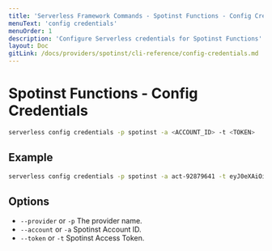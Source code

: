 ```yaml
---
title: 'Serverless Framework Commands - Spotinst Functions - Config Credentials'
menuText: 'config credentials'
menuOrder: 1
description: 'Configure Serverless credentials for Spotinst Functions'
layout: Doc
gitLink: /docs/providers/spotinst/cli-reference/config-credentials.md
---
```


# Spotinst Functions - Config Credentials

```bash
serverless config credentials -p spotinst -a <ACCOUNT_ID> -t <TOKEN>
```

## Example

```bash
serverless config credentials -p spotinst -a act-92879641 -t eyJ0eXAiOiJKV1QiLCJhbGciOiJIUzI1NiJ9.eyJpc3778jnkjhjbfsllo
```

## Options

- `--provider` or `-p` The provider name.
- `--account` or `-a` Spotinst Account ID.
- `--token` or `-t` Spotinst Access Token.